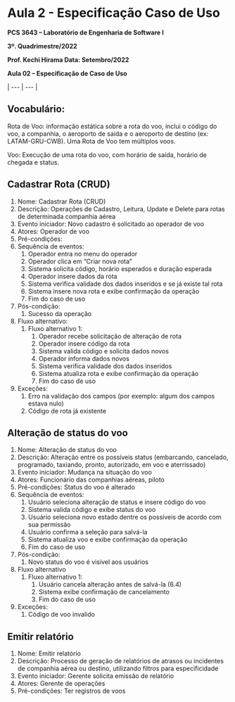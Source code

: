 # Aula 2 - Especificação Caso de Uso
 
**PCS 3643 – Laboratório de Engenharia de Software I**
 
**3º. Quadrimestre/2022**
 
**Prof. Kechi Hirama Data: Setembro/2022**
 
**Aula 02 – Especificação de Caso de Uso**
 
| --- | --- |
 
## Vocabulário:
 
Rota de Voo: informação estática sobre a rota do voo, inclui o código do voo, a companhia, o aeroporto de saída e o aeroporto de destino (ex: LATAM-GRU-CWB). Uma Rota de Voo tem múltiplos voos.
 
Voo: Execução de uma rota do voo, com horário de saída, horário de chegada e status.
 
## Cadastrar Rota (CRUD)
 
1. Nome: Cadastrar Rota (CRUD)
2. Descrição: Operações de Cadastro, Leitura, Update e Delete para rotas de determinada companhia aérea
3. Evento iniciador: Novo cadastro é solicitado ao operador de voo
4. Atores: Operador de voo
5. Pré-condições:
6. Sequência de eventos:
   1. Operador entra no menu do operador
   2. Operador clica em “Criar nova rota”
   3. Sistema solicita código, horário esperados e duração esperada
   4. Operador insere dados da rota
   5. Sistema verifica validade dos dados inseridos e se já existe tal rota
   6. Sistema insere nova rota e exibe confirmação da operação
   7. Fim do caso de uso
7. Pós-condição:
   1. Sucesso da operação
8. Fluxo alternativo:
   1. Fluxo alternativo 1:
       1. Operador recebe solicitação de alteração de rota
       2. Operador insere código da rota
       3. Sistema valida código e solicita dados novos
       4. Operador informa dados novos
       5. Sistema verifica validade dos dados inseridos
       6. Sistema atualiza rota e exibe confirmação da operação
       7. Fim do caso de uso
9. Exceções:
   1. Erro na validação dos campos (por exemplo: algum dos campos estava nulo)
   2. Código de rota já existente
 
## Alteração de status do voo
 
1. Nome: Alteração de status do voo
2. Descrição: Alteração entre os possíveis status (embarcando, cancelado, programado, taxiando, pronto, autorizado, em voo e aterrissado)
3. Evento iniciador: Mudança na situação do voo
4. Atores: Funcionário das companhias aéreas, piloto
5. Pré-condições: Status do voo é alterado
6. Sequência de eventos:
   1. Usuário seleciona alteração de status e insere código do voo
   2. Sistema valida código e exibe status do voo
   3. Usuário seleciona novo estado dentre os possíveis de acordo com sua permissão
   4. Usuário confirma a seleção para salvá-la
   5. Sistema atualiza voo e exibe confirmação da operação
   6. Fim do caso de uso
7. Pós-condição:
   1. Novo status do voo é visível aos usuários
8. Fluxo alternativo
   1. Fluxo alternativo 1:
       1. Usuário cancela alteração antes de salvá-la (6.4)
       2. Sistema exibe confirmação de cancelamento
       3. Fim do caso de uso
9. Exceções:
   1. Código de voo invalido
 
## Emitir relatório
 
1. Nome: Emitir relatório
2. Descrição: Processo de geração de relatórios de atrasos ou incidentes de companhia aérea ou destino, utilizando filtros para especificidade
3. Evento iniciador: Gerente solicita emissão de relatório
4. Atores: Gerente de operações
5. Pré-condições: Ter registros de voos

